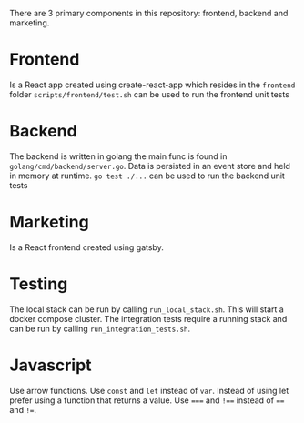 There are 3 primary components in this repository: frontend, backend and marketing.

# Frontend
Is a React app created using create-react-app which resides in the `frontend` folder
`scripts/frontend/test.sh` can be used to run the frontend unit tests

# Backend
The backend is written in golang the main func is found in `golang/cmd/backend/server.go`. Data is persisted in an event store and held in memory at runtime. 
`go test ./...` can be used to run the backend unit tests

# Marketing
Is a React frontend created using gatsby.

# Testing
The local stack can be run by calling `run_local_stack.sh`. This will start a docker compose cluster.
The integration tests require a running stack and can be run by calling `run_integration_tests.sh`.

# Javascript
Use arrow functions.
Use `const` and `let` instead of `var`.
Instead of using let prefer using a function that returns a value.
Use `===` and `!==` instead of `==` and `!=`.